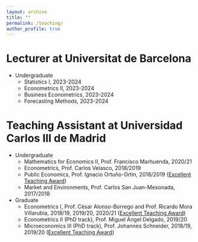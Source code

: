```yaml
---
layout: archive
title: ""
permalink: /teaching/
author_profile: true
---
```



Lecturer at Universitat de Barcelona
=====
* Undergraduate
  * Statistics I, 2023-2024
  * Econometrics II, 2023-2024
  * Business Econometrics, 2023-2024
  * Forecasting Methods, 2023-2024




Teaching Assistant at Universidad Carlos III de Madrid
=====
* Undergraduate
  * Mathematics for Economics II, Prof. Francisco Marhuenda, 2020/21
  * Econometrics, Prof. Carlos Velasco, 2018/2019 
  * Public Economics, Prof. Ignacio Ortuño-Ortín, 2018/2019 (<a href="https://www.dropbox.com/s/i1ug27e67g0dq3m/Excellence%20teaching%20letter%202018.pdf?dl=0">Excellent Teaching Award</a>)
  * Market and Environments, Prof. Carlos San Juan-Mesonada, 2017/2018
* Graduate
  * Econometrics I, Prof. César Alonso-Borrego and Prof. Ricardo Mora Villarubia, 2018/19, 2019/20, 2020/21 (<a href="https://www.dropbox.com/s/iyq7ukd7huvhcv9/Excellence%20teaching%20letter%202020.pdf?dl=0">Excellent Teaching Award</a>)
  * Econometrics II (PhD track), Prof. Miguel Ángel Delgado, 2019/20
  * Microeconomics III (PhD track), Prof. Johannes Schneider, 2018/19, 2019/20 (<a href="https://www.dropbox.com/s/tpw80he1ddsf4hd/Excellence%20teaching%20letter%202019.pdf?dl=0">Excellent Teaching Award</a>)
